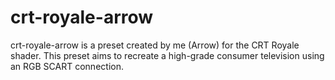 # crt-royale-arrow
crt-royale-arrow is a preset created by me (Arrow) for the CRT Royale shader.
This preset aims to recreate a high-grade consumer television using an RGB SCART connection.
